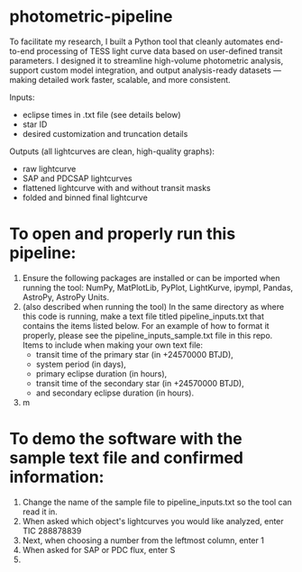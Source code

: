 # photometric-pipeline
To facilitate my research, I built a Python tool that cleanly automates end-to-end processing of TESS light curve data based on user-defined transit parameters. I designed it to streamline high-volume photometric analysis, support custom model integration, and output analysis-ready datasets — making detailed work faster, scalable, and more consistent.

Inputs:
- eclipse times in .txt file (see details below)
- star ID
- desired customization and truncation details

Outputs (all lightcurves are clean, high-quality graphs):
- raw lightcurve
- SAP and PDCSAP lightcurves
- flattened lightcurve with and without transit masks
- folded and binned final lightcurve

# To open and properly run this pipeline:

1) Ensure the following packages are installed or can be imported when running the tool: NumPy, MatPlotLib, PyPlot, LightKurve, ipympl, Pandas, AstroPy, AstroPy Units.
2) (also described when running the tool) In the same directory as where this code is running, make a text file titled pipeline_inputs.txt that contains the items listed below. For an example of how to format it properly, please see the pipeline_inputs_sample.txt file in this repo. Items to include when making your own text file:
   - transit time of the primary star (in +24570000 BTJD),
   - system period (in days),
   - primary eclipse duration (in hours),
   - transit time of the secondary star (in +24570000 BTJD),
   - and secondary eclipse duration (in hours).
3) m

# To demo the software with the sample text file and confirmed information:

1)  Change the name of the sample file to pipeline_inputs.txt so the tool can read it in.
2)  When asked which object's lightcurves you would like analyzed, enter TIC 288878839
3)  Next, when choosing a number from the leftmost column, enter 1
4)  When asked for SAP or PDC flux, enter S
5)  
